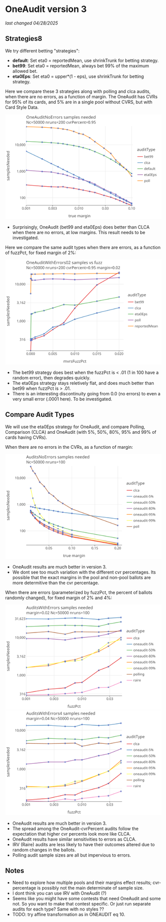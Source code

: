 # OneAudit version 3 
_last changed 04/28/2025_

## Strategies8

We try different betting "strategies":

* **default**: Set eta0 = reportedMean, use shrinkTrunk for betting strategy.
* **bet99**: Set eta0 = reportedMean, always bet 99% of the maximum allowed bet.
* **eta0Eps**: Set eta0 = upper*(1 - eps), use shrinkTrunk for betting strategy.

Here we compare these 3 strategies along with polling and clca audits, when there are no errors, as a function of margin. 
The OneAudit has CVRs for 95% of its cards, and 5% are in a single pool without CVRS, but with Card Style Data.

<a href="https://johnlcaron.github.io/rlauxe/docs/plots/oneaudit3/OneAuditNoErrors/OneAuditNoErrorsLogLog.html" rel="OneAuditNoErrorsLogLog">![OneAuditNoErrorsLogLog](plots/oneaudit3/OneAuditNoErrors/OneAuditNoErrorsLogLog.png)</a>

* Surprisingly, OneAudit (bet99 and eta0Eps) does better than CLCA when there are no errors, at low margins. This result needs to
  be investigated.

Here we compare the same audit types when there are errors, as a function of fuzzPct, for fixed margin of 2%:

<a href="https://johnlcaron.github.io/rlauxe/docs/plots/oneaudit3/OneAuditWithErrors02/OneAuditWithErrors02LogLinear.html" rel="OneAuditWithErrors02LogLinear">![OneAuditWithErrors02LogLinear](plots/oneaudit3/OneAuditWithErrors02/OneAuditWithErrors02LogLinear.png)</a>

* The bet99 strategy does best when the fuzzPct is < .01 (1 in 100 have a random error), then degrades quickly.
* The eta0Eps strategy stays reletively flat, and does much better than bet99 when fuzzPct is > .01.
* There is an interesting discontinuity going from 0.0 (no errors) to even a very small error (.0001 here). To be investigated.

## Compare Audit Types

We will use the eta0Eps strategy for OneAudit, and compare Polling, Comparison (CLCA) and OneAudit (with 5%, 50%, 80%, 95% and 99% of cards having CVRs).

When there are no errors in the CVRs, as a function of margin:

<a href="https://johnlcaron.github.io/rlauxe/docs/plots/oneaudit3/AuditsNoErrors/AuditsNoErrorsLogLinear.html" rel="AuditsNoErrorsLogLinear">![AuditsNoErrorsLogLinear](plots/oneaudit3/AuditsNoErrors/AuditsNoErrorsLogLinear.png)</a>

* OneAudit results are much better in version 3. 
* We dont see too much variation with the different cvr percentages. Its possible that the exact margins in the pool and non-pool
  ballots are more determitive than the cvr percentage.

When there are errors (parameterized by fuzzPct, the percent of ballots randomly changed), for fixed margin of 2% and 4%:

<a href="https://johnlcaron.github.io/rlauxe/docs/plots/oneaudit3/AuditsWithErrors/AuditsWithErrorsLogLog.html" rel="AuditsWithErrorsLogLog">![AuditsWithErrorsLogLog](plots/oneaudit3/AuditsWithErrors/AuditsWithErrorsLogLog.png)</a>
<a href="https://johnlcaron.github.io/rlauxe/docs/plots/oneaudit3/AuditsWithErrors/AuditsWithErrors4LogLog.html" rel="AuditsNoErrors4LogLog">![AuditsNoErrors4LogLog](plots/oneaudit3/AuditsWithErrors/AuditsWithErrors4LogLog.png)</a>

* OneAudit results are much better in version 3. 
* The spread among the OneAudit-cvrPercent audits follow the expectation that higher cvr percents look more like CLCA. 
* OneAudit results have similar sensitivities to errors as CLCA.
* IRV (Raire) audits are less likely to have their outcomes altered due to random changes in the ballots.
* Polling audit sample sizes are all but impervious to errors.

## Notes

* Need to explore how multiple pools and their margins effect results; cvr-percentage is possibly not the main determinate of sample size. 
* I dont think you can use IRV with OneAudit (?)
* Seems like you might have some contests that need OneAudit and some not. So you want to make that contest specific. Or
  just run separate audits for each type? Same with no styles ??
* TODO: try affine transformation as in ONEAUDIT eq 10.
